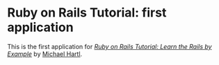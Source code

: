 # Ruby on Rails Tutorial: first application

This is the first application for  [*Ruby on Rails Tutorial: Learn the Rails by Example*](http://railstutorial.org/) by [Michael Hartl](http://michaelhartl.com/).